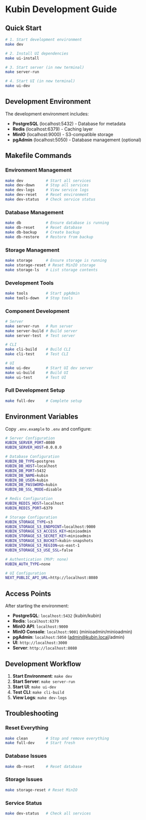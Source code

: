 # Kubin Development Guide

## Quick Start

```bash
# 1. Start development environment
make dev

# 2. Install UI dependencies
make ui-install

# 3. Start server (in new terminal)
make server-run

# 4. Start UI (in new terminal)
make ui-dev
```

## Development Environment

The development environment includes:

- **PostgreSQL** (localhost:5432) - Database for metadata
- **Redis** (localhost:6379) - Caching layer
- **MinIO** (localhost:9000) - S3-compatible storage
- **pgAdmin** (localhost:5050) - Database management (optional)

## Makefile Commands

### Environment Management
```bash
make dev          # Start all services
make dev-down     # Stop all services
make dev-logs     # View service logs
make dev-reset    # Reset environment
make dev-status   # Check service status
```

### Database Management
```bash
make db           # Ensure database is running
make db-reset     # Reset database
make db-backup    # Create backup
make db-restore   # Restore from backup
```

### Storage Management
```bash
make storage      # Ensure storage is running
make storage-reset # Reset MinIO storage
make storage-ls   # List storage contents
```

### Development Tools
```bash
make tools        # Start pgAdmin
make tools-down   # Stop tools
```

### Component Development
```bash
# Server
make server-run   # Run server
make server-build # Build server
make server-test  # Test server

# CLI
make cli-build    # Build CLI
make cli-test     # Test CLI

# UI
make ui-dev       # Start UI dev server
make ui-build     # Build UI
make ui-test      # Test UI
```

### Full Development Setup
```bash
make full-dev     # Complete setup
```

## Environment Variables

Copy `.env.example` to `.env` and configure:

```bash
# Server Configuration
KUBIN_SERVER_PORT=8080
KUBIN_SERVER_HOST=0.0.0.0

# Database Configuration
KUBIN_DB_TYPE=postgres
KUBIN_DB_HOST=localhost
KUBIN_DB_PORT=5432
KUBIN_DB_NAME=kubin
KUBIN_DB_USER=kubin
KUBIN_DB_PASSWORD=kubin
KUBIN_DB_SSL_MODE=disable

# Redis Configuration
KUBIN_REDIS_HOST=localhost
KUBIN_REDIS_PORT=6379

# Storage Configuration
KUBIN_STORAGE_TYPE=s3
KUBIN_STORAGE_S3_ENDPOINT=localhost:9000
KUBIN_STORAGE_S3_ACCESS_KEY=minioadmin
KUBIN_STORAGE_S3_SECRET_KEY=minioadmin
KUBIN_STORAGE_S3_BUCKET=kubin-snapshots
KUBIN_STORAGE_S3_REGION=us-east-1
KUBIN_STORAGE_S3_USE_SSL=false

# Authentication (MVP: none)
KUBIN_AUTH_TYPE=none

# UI Configuration
NEXT_PUBLIC_API_URL=http://localhost:8080
```

## Access Points

After starting the environment:

- **PostgreSQL**: `localhost:5432` (kubin/kubin)
- **Redis**: `localhost:6379`
- **MinIO API**: `localhost:9000`
- **MinIO Console**: `localhost:9001` (minioadmin/minioadmin)
- **pgAdmin**: `localhost:5050` (admin@kubin.local/admin)
- **UI**: `http://localhost:3000`
- **Server**: `http://localhost:8080`

## Development Workflow

1. **Start Environment**: `make dev`
2. **Start Server**: `make server-run`
3. **Start UI**: `make ui-dev`
4. **Test CLI**: `make cli-build`
5. **View Logs**: `make dev-logs`

## Troubleshooting

### Reset Everything
```bash
make clean        # Stop and remove everything
make full-dev     # Start fresh
```

### Database Issues
```bash
make db-reset     # Reset database
```

### Storage Issues
```bash
make storage-reset # Reset MinIO
```

### Service Status
```bash
make dev-status   # Check all services
``` 